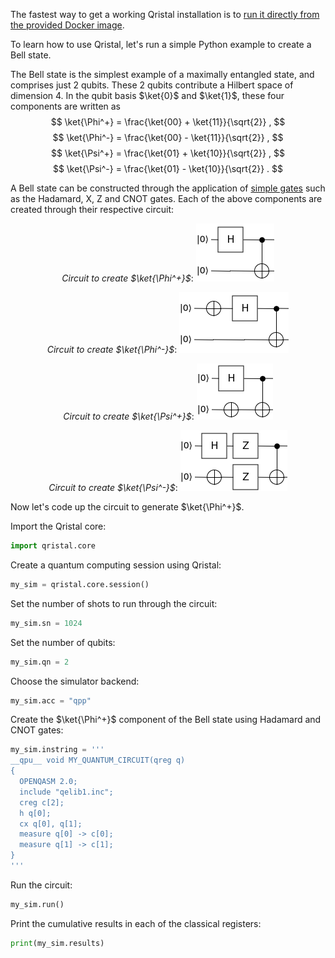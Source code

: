 The fastest way to get a working Qristal installation is to [run it directly from the provided Docker image](https://github.com/qbrilliance/qristal#docker).

To learn how to use Qristal, let's run a simple Python example to create a Bell state.

The Bell state is the simplest example of a maximally entangled state, and comprises just 2 qubits. These 2 qubits contribute a Hilbert space of dimension 4. In the qubit basis $\ket{0}$ and $\ket{1}$, these four components are written as
$$ \ket{\Phi^+} = \frac{\ket{00} + \ket{11}}{\sqrt{2}} , $$
$$ \ket{\Phi^-} = \frac{\ket{00} - \ket{11}}{\sqrt{2}} , $$
$$ \ket{\Psi^+} = \frac{\ket{01} + \ket{10}}{\sqrt{2}} , $$
$$ \ket{\Psi^-} = \frac{\ket{01} - \ket{10}}{\sqrt{2}} . $$

A Bell state can be constructed through the application of [simple gates](https://qristal.readthedocs.io/en/latest/rst/quantum_computing.html) such as the Hadamard, X, Z and CNOT gates. Each of the above components are created through their respective circuit:
<center>

*Circuit to create $\ket{\Phi^+}$*:
![](../static/img/phi_plus.png)

</center>
<center>

*Circuit to create $\ket{\Phi^-}$*:
![](../static/img/phi_minus.png)

</center>
<center>

*Circuit to create $\ket{\Psi^+}$*:
![](../static/img/psi_plus.png)

</center>
<center>

*Circuit to create $\ket{\Psi^-}$*:
![](../static/img/psi_minus.png)

</center>

Now let's code up the circuit to generate $\ket{\Phi^+}$.

Import the Qristal core:
```python
import qristal.core
```

Create a quantum computing session using Qristal:
```python
my_sim = qristal.core.session()
```

Set the number of shots to run through the circuit:
```python
my_sim.sn = 1024
```

Set the number of qubits:
```python
my_sim.qn = 2
```

Choose the simulator backend:
```python
my_sim.acc = "qpp"
```

Create the $\ket{\Phi^+}$ component of the Bell state using Hadamard and CNOT gates:
```python
my_sim.instring = '''
__qpu__ void MY_QUANTUM_CIRCUIT(qreg q)
{
  OPENQASM 2.0;
  include "qelib1.inc";
  creg c[2];
  h q[0];
  cx q[0], q[1];
  measure q[0] -> c[0];
  measure q[1] -> c[1];
}
'''
```

Run the circuit:
```python
my_sim.run()
```

Print the cumulative results in each of the classical registers:
```python
print(my_sim.results)
```


